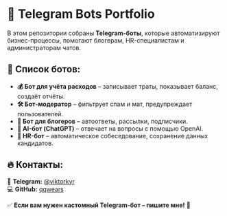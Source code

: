 # 🚀 Telegram Bots Portfolio

В этом репозитории собраны **Telegram-боты**, которые автоматизируют бизнес-процессы, помогают блогерам, HR-специалистам и администраторам чатов.

## 📌 Список ботов:
- **💰 Бот для учёта расходов** – записывает траты, показывает баланс, создаёт отчёты.
- **🛠️ Бот-модератор** – фильтрует спам и мат, предупреждает пользователей.
- **📢 Бот для блогеров** – автоответы, рассылки, подписчики.
- **🤖 AI-бот (ChatGPT)** – отвечает на вопросы с помощью OpenAI.
- **👔 HR-бот** – автоматическое собеседование, сохранение данных кандидатов.

## 🔥 Контакты:
📩 **Telegram:** [@viktorkyr](https://t.me/viktorkyr)  
💻 **GitHub:** [qqwears](https://github.com/qqwears)  

✅ **Если вам нужен кастомный Telegram-бот – пишите мне!** 🚀
